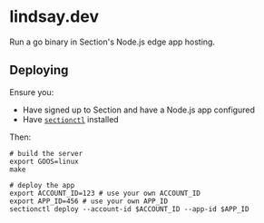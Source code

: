 # lindsay.dev

Run a go binary in Section's Node.js edge app hosting.

## Deploying

Ensure you:

- Have signed up to Section and have a Node.js app configured
- Have [`sectionctl`](https://github.com/section/sectionctl/releases/latest) installed

Then:

```
# build the server
export GOOS=linux
make

# deploy the app
export ACCOUNT_ID=123 # use your own ACCOUNT_ID
export APP_ID=456 # use your own APP_ID
sectionctl deploy --account-id $ACCOUNT_ID --app-id $APP_ID
```
